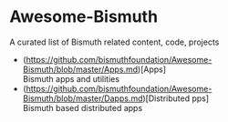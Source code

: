 # Awesome-Bismuth
A curated list of Bismuth related content, code, projects

* (https://github.com/bismuthfoundation/Awesome-Bismuth/blob/master/Apps.md)[Apps]  
  Bismuth apps and utilities
* (https://github.com/bismuthfoundation/Awesome-Bismuth/blob/master/Dapps.md)[Distributed pps]  
  Bismuth based distributed apps

